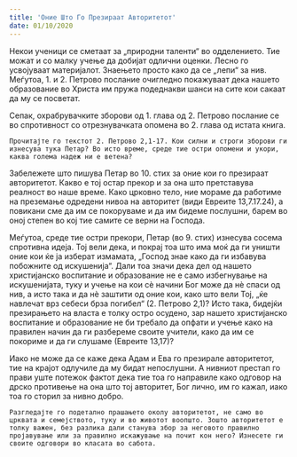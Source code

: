 ```yaml
---
title: 'Оние Што Го Презираат Авторитетот'
date: 01/10/2020
---
```


Некои ученици се сметаат за „природни таленти“ во одделението. Тие можат и со малку учење да добијат одлични оценки. Лесно го усвојуваат материјалот. Знаењето просто како да се „лепи“ за нив. Меѓутоа, 1. и 2. Петрово послание очигледно покажуваат дека нашето образование во Христа им пружа подеднакви шанси на сите кои сакаат да му се посветат.

Сепак, охрабрувачките зборови од 1. глава од 2. Петрово послание се во спротивност со отрезнувачката опомена во 2. глава од истата книга.

`Прочитајте го текстот 2. Петрово 2,1-17. Кои силни и строги зборови ги изнесува тука Петар? Во исто време, среде тие остри опомени и укори, каква голема надеж ни е ветена?`

Забележете што пишува Петар во 10. стих за оние кои го презираат авторитетот. Какво е тој остар прекор и за она што претставува реалност во наше време. Како црковно тело, ние мораме да работиме на преземање одредени нивоа на авторитет (види Евреите 13,7.17.24), а повикани сме да им се покоруваме и да им бидеме послушни, барем во оној степен во кој тие самите се верни на Господа.

Меѓутоа, среде тие остри прекори, Петар (во 9. стих) изнесува сосема спротивна идеја. Тој вели дека, и покрај тоа што има моќ да ги уништи оние кои ќе ја изберат измамата, „Господ знае како да ги избавува побожните од искушенија“. Дали тоа значи дека дел од нашето христијанско воспитание и образование не е само избегнување на искушенијата, туку и учење на кои сѐ начини Бог може да нѐ спаси од нив, а исто така и да нѐ заштити од оние кои, како што вели Тој, „ќе навлечат врз себеси брза погибел“ (2. Петрово 2,1)? Исто така, бидејќи презирањето на власта е толку остро осудено, зар нашето христијанско воспитание и образование не би требало да опфати и учење како на правилен начин да ги разбереме своите учители, како да им се покориме и да ги слушаме (Евреите 13,17)?

Иако не може да се каже дека Адам и Ева го презирале авторитетот, тие на крајот одлучиле да му бидат непослушни. А нивниот престап го прави уште потежок фактот дека тие тоа го направиле како одговор на дрско противење на она што тој авторитет, Бог лично, им го кажал, иако тоа го сторил за нивно добро.

`Разгледајте го подетално прашањето околу авторитетот, не само во црквата и семејството, туку и во животот воопшто. Зошто авторитетот е толку важен, без разлика дали станува збор за неговото правилно пројавување или за правилно искажување на почит кон него? Изнесете ги своите одговори во класата во сабота.`